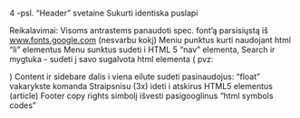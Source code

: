 4 -psl. “Header” svetaine
Sukurti identiska puslapi

Reikalavimai:
Visoms antrastems panaudoti spec. font’ą parsisiųstą iš www.fonts.google.com (nesvarbu kokį)
Meniu punktus kurti naudojant html “li” elementus
Menu sunktus sudeti i HTML 5 “nav” elementa,
Search ir mygtuka - sudeti į savo sugalvota html elementa ( pvz: <div id=‘search’ > )
Content ir sidebare dalis i viena eilute sudeti pasinaudojus: “float” vakarykste komanda
Straipsnisu (3x) ideti i atskirus HTML5 elementus (article)
Footer copy rights simbolį išvesti pasigooglinus “html symbols codes”
